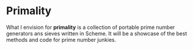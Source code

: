 Primality
=========

What I envision for **primality** is a collection of portable prime number generators ans sieves written in Scheme. It will be a showcase of the best methods 
and code for prime number junkies.
